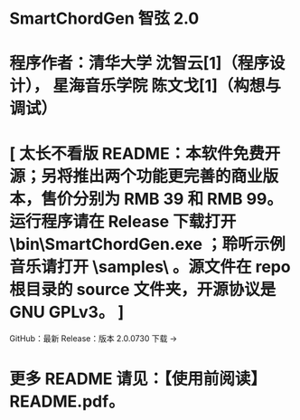 # SmartChordGen 智弦  2.0
# 程序作者：清华大学  沈智云[1]（程序设计），  星海音乐学院  陈文戈[1]（构想与调试） 
# [ 太长不看版 README：本软件免费开源；另将推出两个功能更完善的商业版本，售价分别为 RMB 39 和 RMB 99。运行程序请在 Release 下载打开 \bin\SmartChordGen.exe ；聆听示例音乐请打开 \samples\ 。源文件在 repo 根目录的 source 文件夹，开源协议是 GNU GPLv3。 ]

GitHub：最新 Release：版本 2.0.0730 下载 →
# 更多 README 请见：【使用前阅读】README.pdf。
